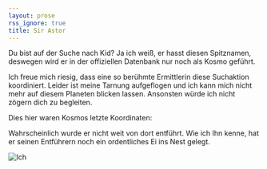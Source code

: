 ```yaml
---
layout: prose
rss_ignore: true
title: Sir Astor
---
```


Du bist auf der Suche nach Kid?
Ja ich weiß, er hasst diesen Spitznamen, deswegen wird er in der offiziellen Datenbank nur noch als Kosmo geführt.

Ich freue mich riesig, dass eine so berühmte Ermittlerin diese Suchaktion koordiniert.
Leider ist meine Tarnung aufgeflogen und ich kann mich nicht mehr auf diesem Planeten blicken lassen.
Ansonsten würde ich nicht zögern dich zu begleiten.

Dies hier waren Kosmos letzte Koordinaten:

Wahrscheinlich wurde er nicht weit von dort entführt.
Wie ich Ihn kenne, hat er seinen Entführern noch ein ordentliches Ei ins Nest gelegt.

![Ich](/images/icke.jpg)
